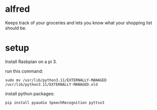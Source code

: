 
# alfred

Keeps track of your groceries and lets you know what your shopping list should be.

# setup
Install Rasbpian on a pi 3.

run this command:
```
sudo mv /usr/lib/python3.11/EXTERNALLY-MANAGED /usr/lib/python3.11/EXTERNALLY-MANAGED.old
```

install python packages:
```
pip install pyaudio SpeechRecognition pyttsx3

```
